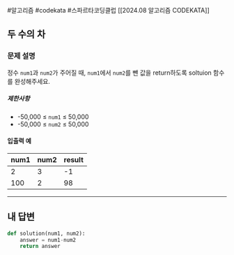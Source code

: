 #알고리즘 #codekata #스파르타코딩클럽 [[2024.08 알고리즘 CODEKATA]]

## 두 수의 차

### 문제 설명

정수 `num1`과 `num2`가 주어질 때, `num1`에서 `num2`를 뺀 값을 return하도록 soltuion 함수를 완성해주세요.

##### 제한사항

- -50,000 ≤ `num1` ≤ 50,000
- -50,000 ≤ `num2` ≤ 50,000

#### 입출력 예

| num1 | num2 | result |
| ---- | ---- | ------ |
| 2    | 3    | -1     |
| 100  | 2    | 98     |

---

## 내 답변

```python
def solution(num1, num2):
    answer = num1-num2
    return answer
```
 